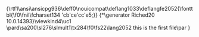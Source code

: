 {\rtf1\ansi\ansicpg936\deff0\nouicompat\deflang1033\deflangfe2052{\fonttbl{\f0\fnil\fcharset134 \'cb\'ce\'cc\'e5;}}
{\*\generator Riched20 10.0.14393}\viewkind4\uc1 
\pard\sa200\sl276\slmult1\tx284\f0\fs22\lang2052  this is the first file\par
}
 